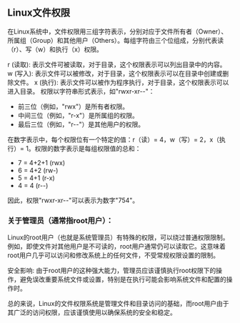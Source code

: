 ## Linux文件权限

在Linux系统中，文件权限用三组字符表示，分别对应于文件所有者（Owner）、所属组（Group）和其他用户（Others）。每组字符由三个位组成，分别代表读（r）、写（w）和执行（x）权限。

r (读取): 表示文件可被读取，对于目录，这个权限表示可以列出目录中的内容。
w (写入): 表示文件可以被修改，对于目录，这个权限表示可以在目录中创建或删除文件。
x (执行): 表示文件可以被作为程序执行，对于目录，这个权限表示可以进入目录。
权限以字符串形式表示，如"rwxr-xr--"：

-   前三位（例如，"rwx"）是所有者权限。
-   中间三位（例如，"r-x"）是所属组的权限。
-   最后三位（例如，"r--"）是其他用户的权限。

在数字表示中，每个权限位有一个特定的值：r（读）= 4，w（写）= 2，x（执行）= 1。权限的数字表示是每组权限值的总和：

-   7 = 4+2+1 (rwx)
-   6 = 4+2 (rw-)
-   5 = 4+1 (r-x)
-   4 = 4 (r--)

因此，权限"rwxr-xr--"可以表示为数字"754"。

### 关于管理员（通常指root用户）：

Linux的root用户（也就是系统管理员）有特殊的权限，可以绕过普通权限限制。例如，即使文件对其他用户是不可读的，root用户通常仍可以读取它。这意味着root用户几乎可以访问和修改系统上的任何文件，不受常规权限设置的限制。

安全影响: 由于root用户的这种强大能力，管理员应该谨慎执行root权限下的操作，避免误改重要系统文件或设置，特别是在执行可能会影响系统文件和配置的操作时。

总的来说，Linux的文件权限系统是管理文件和目录访问的基础，而root用户由于其广泛的访问权限，应该谨慎使用以确保系统的安全和稳定。
